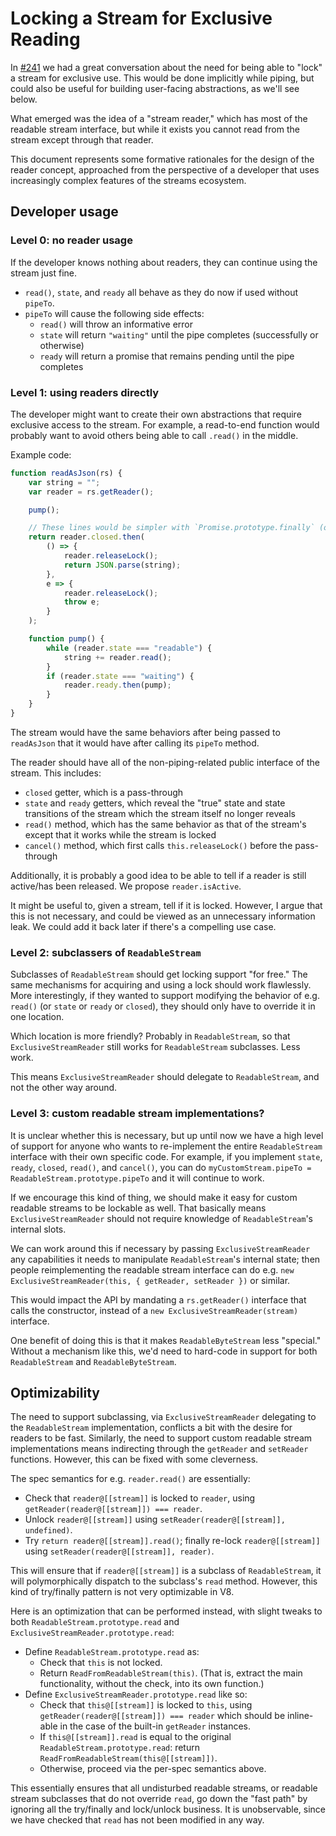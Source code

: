 # Locking a Stream for Exclusive Reading

In [#241](https://github.com/whatwg/streams/issues/241) we had a great conversation about the need for being able to "lock" a stream for exclusive use. This would be done implicitly while piping, but could also be useful for building user-facing abstractions, as we'll see below.

What emerged was the idea of a "stream reader," which has most of the readable stream interface, but while it exists you cannot read from the stream except through that reader.

This document represents some formative rationales for the design of the reader concept, approached from the perspective of a developer that uses increasingly complex features of the streams ecosystem.

## Developer usage

### Level 0: no reader usage

If the developer knows nothing about readers, they can continue using the stream just fine.

- `read()`, `state`, and `ready` all behave as they do now if used without `pipeTo`.
- `pipeTo` will cause the following side effects:
    - `read()` will throw an informative error
    - `state` will return `"waiting"` until the pipe completes (successfully or otherwise)
    - `ready` will return a promise that remains pending until the pipe completes

### Level 1: using readers directly

The developer might want to create their own abstractions that require exclusive access to the stream. For example, a read-to-end function would probably want to avoid others being able to call `.read()` in the middle.

Example code:

```js
function readAsJson(rs) {
    var string = "";
    var reader = rs.getReader();

    pump();

    // These lines would be simpler with `Promise.prototype.finally` (or async functions).
    return reader.closed.then(
        () => {
            reader.releaseLock();
            return JSON.parse(string);
        },
        e => {
            reader.releaseLock();
            throw e;
        }
    );

    function pump() {
        while (reader.state === "readable") {
            string += reader.read();
        }
        if (reader.state === "waiting") {
            reader.ready.then(pump);
        }
    }
}
```

The stream would have the same behaviors after being passed to `readAsJson` that it would have after calling its `pipeTo` method.

The reader should have all of the non-piping-related public interface of the stream. This includes:

- `closed` getter, which is a pass-through
- `state` and `ready` getters, which reveal the "true" state and state transitions of the stream which the stream itself no longer reveals
- `read()` method, which has the same behavior as that of the stream's except that it works while the stream is locked
- `cancel()` method, which first calls `this.releaseLock()` before the pass-through

Additionally, it is probably a good idea to be able to tell if a reader is still active/has been released. We propose `reader.isActive`.

It might be useful to, given a stream, tell if it is locked. However, I argue that this is not necessary, and could be viewed as an unnecessary information leak. We could add it back later if there's a compelling use case.

### Level 2: subclassers of `ReadableStream`

Subclasses of `ReadableStream` should get locking support "for free." The same mechanisms for acquiring and using a lock should work flawlessly. More interestingly, if they wanted to support modifying the behavior of e.g. `read()` (or `state` or `ready` or `closed`), they should only have to override it in one location.

Which location is more friendly? Probably in `ReadableStream`, so that `ExclusiveStreamReader` still works for `ReadableStream` subclasses. Less work.

This means `ExclusiveStreamReader` should delegate to `ReadableStream`, and not the other way around.

### Level 3: custom readable stream implementations?

It is unclear whether this is necessary, but up until now we have a high level of support for anyone who wants to re-implement the entire `ReadableStream` interface with their own specific code. For example, if you implement `state`, `ready`, `closed`, `read()`, and `cancel()`, you can do `myCustomStream.pipeTo = ReadableStream.prototype.pipeTo` and it will continue to work.

If we encourage this kind of thing, we should make it easy for custom readable streams to be lockable as well. That basically means `ExclusiveStreamReader` should not require knowledge of `ReadableStream`'s internal slots.

We can work around this if necessary by passing `ExclusiveStreamReader` any capabilities it needs to manipulate `ReadableStream`'s internal state; then people reimplementing the readable stream interface can do e.g. `new ExclusiveStreamReader(this, { getReader, setReader })` or similar.

This would impact the API by mandating a `rs.getReader()` interface that calls the constructor, instead of a `new ExclusiveStreamReader(stream)` interface.

One benefit of doing this is that it makes `ReadableByteStream` less "special." Without a mechanism like this, we'd need to hard-code in support for both `ReadableStream` and `ReadableByteStream`.

## Optimizability

The need to support subclassing, via `ExclusiveStreamReader` delegating to the `ReadableStream` implementation, conflicts a bit with the desire for readers to be fast. Similarly, the need to support custom readable stream implementations means indirecting through the `getReader` and `setReader` functions. However, this can be fixed with some cleverness.

The spec semantics for e.g. `reader.read()` are essentially:

- Check that `reader@[[stream]]` is locked to `reader`, using `getReader(reader@[[stream]]) === reader`.
- Unlock `reader@[[stream]]` using `setReader(reader@[[stream]], undefined)`.
- Try `return reader@[[stream]].read()`; finally re-lock `reader@[[stream]]` using `setReader(reader@[[stream]], reader)`.

This will ensure that if `reader@[[stream]]` is a subclass of `ReadableStream`, it will polymorphically dispatch to the subclass's `read` method. However, this kind of try/finally pattern is not very optimizable in V8.

Here is an optimization that can be performed instead, with slight tweaks to both `ReadableStream.prototype.read` and `ExclusiveStreamReader.prototype.read`:

- Define `ReadableStream.prototype.read` as:
    - Check that `this` is not locked.
    - Return `ReadFromReadableStream(this)`. (That is, extract the main functionality, without the check, into its own function.)
- Define `ExclusiveStreamReader.prototype.read` like so:
    - Check that `this@[[stream]]` is locked to `this`, using `getReader(reader@[[stream]]) === reader` which should be inline-able in the case of the built-in `getReader` instances.
    - If `this@[[stream]].read` is equal to the original `ReadableStream.prototype.read`: return `ReadFromReadableStream(this@[[stream]])`.
    - Otherwise, proceed via the per-spec semantics above.

This essentially ensures that all undisturbed readable streams, or readable stream subclasses that do not override `read`, go down the "fast path" by ignoring all the try/finally and lock/unlock business. It is unobservable, since we have checked that `read` has not been modified in any way.
